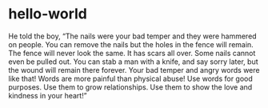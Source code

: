 # hello-world
He told the boy, “The nails were your bad temper and they were hammered on people.
You can remove the nails but the holes in the fence will remain. The fence will never look the same.
It has scars all over. Some nails cannot even be pulled out. 
You can stab a man with a knife, and say sorry later, but the wound will remain there forever.
Your bad temper and angry words were like that! Words are more painful than physical abuse! Use words for good purposes. 
Use them to grow relationships.
Use them to show the love and kindness in your heart!”
